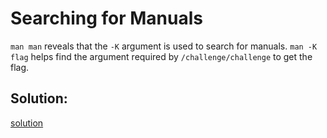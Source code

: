 # Searching for Manuals

`man man` reveals that the `-K` argument is used to search for manuals. `man -K flag` helps find the argument required by `/challenge/challenge` to get the flag.


## Solution:
[solution](05_Searching_for_Manuals.png)
